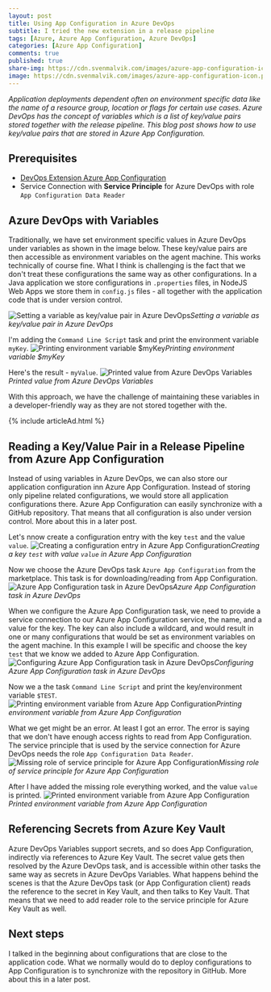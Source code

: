 ```yaml
---
layout: post
title: Using App Configuration in Azure DevOps
subtitle: I tried the new extension in a release pipeline
tags: [Azure, Azure App Configuration, Azure DevOps]
categories: [Azure App Configuration]
comments: true
published: true
share-img: https://cdn.svenmalvik.com/images/azure-app-configuration-icon.png
image: https://cdn.svenmalvik.com/images/azure-app-configuration-icon.png
---
```


*Application deployments dependent often on environment specific data like the name of a resource group, location or flags for certain use cases. Azure DevOps has the concept of variables which is a list of key/value pairs stored together with the release pipeline. This blog post shows how to use key/value pairs that are stored in Azure App Configuration.*

## Prerequisites

- [DevOps Extension Azure App Configuration](https://marketplace.visualstudio.com/items?itemName=AzureAppConfiguration.azure-app-configuration-task)
- Service Connection with **Service Principle** for Azure DevOps with role `App Configuration Data Reader`

## Azure DevOps with Variables

Traditionally, we have set environment specific values in Azure DevOps under variables as shown in the image below. These key/value pairs are then accessible as environment variables on the agent machine. This works technically of course fine. What I think is challenging is the fact that we don't treat these configurations the same way as other configurations. In a Java application we store configurations in `.properties` files, in NodeJS Web Apps we store them in `config.js` files - all together with the application code that is under version control.

![Setting a variable as key/value pair in Azure DevOps](https://cdn.svenmalvik.com/images/azure-devops-variables-pane.png)*Setting a variable as key/value pair in Azure DevOps*

I'm adding the `Command Line Script` task and print the environment variable `myKey`.
![Printing environment variable $myKey](https://cdn.svenmalvik.com/images/azure-devops-print-variable-in-bash-task.png)*Printing environment variable $myKey*

Here's the result - `myValue`.
![Printed value from Azure DevOps Variables](https://cdn.svenmalvik.com/images/azure-devops-printed-value.png)*Printed value from Azure DevOps Variables*

With this approach, we have the challenge of maintaining these variables in a developer-friendly way as they are not stored together with the.

{% include articleAd.html %}

## Reading a Key/Value Pair in a Release Pipeline from Azure App Configuration

Instead of using variables in Azure DevOps, we can also store our application configuration inn Azure App Configuration. Instead of storing only pipeline related configurations, we would store all application configurations there. Azure App Configuration can easily synchronize with a GitHub repository. That means that all configuration is also under version control. More about this in a later post.

Let's nnow create a configuration entry with the key `test` and the value `value`.
![Creating a configuration entry <test> in Azure App Configuration](https://cdn.svenmalvik.com/images/azure-devops-app-configuration-add-key-value.png)*Creating a key `test` with value `value` in Azure App Configuration*

Now we choose the Azure DevOps task `Azure App Configuration` from the marketplace. This task is for downloading/reading from App Configuration.
![Azure App Configuration task in Azure DevOps](https://cdn.svenmalvik.com/images/azure-devops-add-app-config-task.png)*Azure App Configuration task in Azure DevOps*

When we configure the Azure App Configuration task, we need to provide a service connection to our Azure App Configuration service, the name, and a value for the key. The key can also include a wildcard, and would result in one or many configurations that would be set as environment variables on the agent machine. In this example I will be specific and choose the key `test` that we know we added to Azure App Configuration.
![Configuring Azure App Configuration task in Azure DevOps](https://cdn.svenmalvik.com/images/azure-devops--app-configuration.png)*Configuring Azure App Configuration task in Azure DevOps*

Now we a the task `Command Line Script` and print the key/environment variable `$TEST`.
![Printing environment variable from Azure App Configuration](https://cdn.svenmalvik.com/images/azure-devops-read-env-for-app-configuration.png)*Printing environment variable from Azure App Configuration*

What we get might be an error. At least I got an error. The error is saying that we don't have enough access rights to read from App Configuration. The service principle that is used by the service connection for Azure DevOps needs the role `App Configuration Data Reader`.
![Missing role of service principle for Azure App Configuration](https://cdn.svenmalvik.com/images/azure-devops-app-config-task-access-error.png)*Missing role of service principle for Azure App Configuration*

After I have added the missing role everything worked, and the value `value` is printed.
![Printed environment variable from Azure App Configuration](https://cdn.svenmalvik.com/images/azure-devops-app-configuration-printed-value.png)*Printed environment variable from Azure App Configuration*

## Referencing Secrets from Azure Key Vault

Azure DevOps Variables support secrets, and so does App Configuration, indirectly via references to Azure Key Vault. The secret value gets then resolved by the Azure DevOps task, and is accessible within other tasks the same way as secrets in Azure DevOps Variables. What happens behind the scenes is that the Azure DevOps task (or App Configuration client) reads the reference to the secret in Key Vault, and then talks to Key Vault. That means that we need to add reader role to the service principle for Azure Key Vault as well.

## Next steps

I talked in the beginning about configurations that are close to the application code. What we normally would do to deploy configurations to App Configuration is to synchronize with the repository in GitHub. More about this in a later post.
